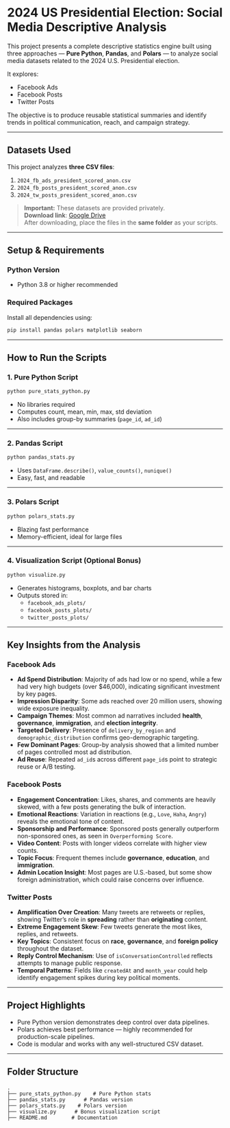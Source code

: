 # 2024 US Presidential Election: Social Media Descriptive Analysis

This project presents a complete descriptive statistics engine built using three approaches — **Pure Python**, **Pandas**, and **Polars** — to analyze social media datasets related to the 2024 U.S. Presidential election.

It explores:
- Facebook Ads
- Facebook Posts
- Twitter Posts

The objective is to produce reusable statistical summaries and identify trends in political communication, reach, and campaign strategy.

---

## Datasets Used

This project analyzes **three CSV files**:

1. `2024_fb_ads_president_scored_anon.csv`
2. `2024_fb_posts_president_scored_anon.csv`
3. `2024_tw_posts_president_scored_anon.csv`

> **Important:** These datasets are provided privately.  
> **Download link**: [Google Drive](https://drive.google.com/file/d/1Jq0fPb-tq76Ee_RtM58fT0_M3o-JDBwe/view?usp=sharing)  
> After downloading, place the files in the **same folder** as your scripts.

---

## Setup & Requirements

### Python Version
- Python 3.8 or higher recommended

### Required Packages

Install all dependencies using:

```bash
pip install pandas polars matplotlib seaborn
```

---

##  How to Run the Scripts

### 1. Pure Python Script
```bash
python pure_stats_python.py
```
- No libraries required
- Computes count, mean, min, max, std deviation
- Also includes group-by summaries (`page_id`, `ad_id`)

---

###  2. Pandas Script
```bash
python pandas_stats.py
```
- Uses `DataFrame.describe()`, `value_counts()`, `nunique()`
- Easy, fast, and readable

---

###  3. Polars Script
```bash
python polars_stats.py
```
- Blazing fast performance
- Memory-efficient, ideal for large files

---

###  4. Visualization Script (Optional Bonus)
```bash
python visualize.py
```
- Generates histograms, boxplots, and bar charts
- Outputs stored in:
  - `facebook_ads_plots/`
  - `facebook_posts_plots/`
  - `twitter_posts_plots/`

---

## Key Insights from the Analysis

### Facebook Ads

- **Ad Spend Distribution**: Majority of ads had low or no spend, while a few had very high budgets (over $46,000), indicating significant investment by key pages.
- **Impression Disparity**: Some ads reached over 20 million users, showing wide exposure inequality.
- **Campaign Themes**: Most common ad narratives included **health**, **governance**, **immigration**, and **election integrity**.
- **Targeted Delivery**: Presence of `delivery_by_region` and `demographic_distribution` confirms geo-demographic targeting.
- **Few Dominant Pages**: Group-by analysis showed that a limited number of pages controlled most ad distribution.
- **Ad Reuse**: Repeated `ad_id`s across different `page_id`s point to strategic reuse or A/B testing.

### Facebook Posts
- **Engagement Concentration**: Likes, shares, and comments are heavily skewed, with a few posts generating the bulk of interaction.
- **Emotional Reactions**: Variation in reactions (e.g., `Love`, `Haha`, `Angry`) reveals the emotional tone of content.
- **Sponsorship and Performance**: Sponsored posts generally outperform non-sponsored ones, as seen in `Overperforming Score`.
- **Video Content**: Posts with longer videos correlate with higher view counts.
- **Topic Focus**: Frequent themes include **governance**, **education**, and **immigration**.
- **Admin Location Insight**: Most pages are U.S.-based, but some show foreign administration, which could raise concerns over influence.

### Twitter Posts
- **Amplification Over Creation**: Many tweets are retweets or replies, showing Twitter’s role in **spreading** rather than **originating** content.
- **Extreme Engagement Skew**: Few tweets generate the most likes, replies, and retweets.
- **Key Topics**: Consistent focus on **race**, **governance**, and **foreign policy** throughout the dataset.
- **Reply Control Mechanism**: Use of `isConversationControlled` reflects attempts to manage public response.
- **Temporal Patterns**: Fields like `createdAt` and `month_year` could help identify engagement spikes during key political moments.

---

## Project Highlights

- Pure Python version demonstrates deep control over data pipelines.
- Polars achieves best performance — highly recommended for production-scale pipelines.
- Code is modular and works with any well-structured CSV dataset.

---

## Folder Structure

```
.
├── pure_stats_python.py    # Pure Python stats
├── pandas_stats.py      # Pandas version
├── polars_stats.py    # Polars version
├── visualize.py      # Bonus visualization script
├── README.md        # Documentation              
```


